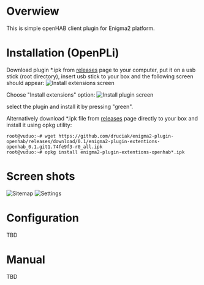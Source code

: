 # Overwiew
This is simple openHAB client plugin for Enigma2 platform.

# Installation (OpenPLi)
Download plugin *.ipk from [releases](https://github.com/druciak/enigma2-plugin-openhab/releases) page to your computer, put it on a usb stick (root directory), insert usb stick to your box and the following screen should appear:
![Install extensions screen](https://github.com/druciak/enigma2-plugin-openhab/wiki/install_001.jpg)

Choose "Install extensions" option:
![Install plugin screen](https://github.com/druciak/enigma2-plugin-openhab/wiki/install_002.jpg)

select the plugin and install it by pressing "green".

Alternatively download *.ipk file from [releases](https://github.com/druciak/enigma2-plugin-openhab/releases) page directly to your box and install it using opkg utility:
```
root@vuduo:~# wget https://github.com/druciak/enigma2-plugin-openhab/releases/download/0.1/enigma2-plugin-extentions-openhab_0.1.git1.74fe9f3-r0_all.ipk
root@vuduo:~# opkg install enigma2-plugin-extentions-openhab*.ipk
```

# Screen shots
![Sitemap](https://github.com/druciak/enigma2-plugin-openhab/wiki/ss_001.jpg)
![Settings](https://github.com/druciak/enigma2-plugin-openhab/wiki/ss_002.jpg)

# Configuration
TBD

# Manual
TBD
